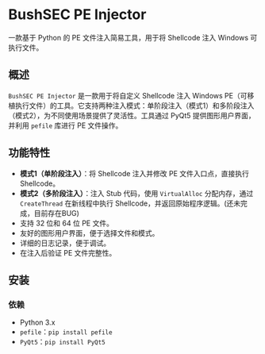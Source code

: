 # BushSEC PE Injector
一款基于 Python 的 PE 文件注入简易工具，用于将 Shellcode 注入 Windows 可执行文件。

## 概述

`BushSEC PE Injector` 是一款用于将自定义 Shellcode 注入 Windows PE（可移植执行文件）的工具。它支持两种注入模式：单阶段注入（模式1）和多阶段注入（模式2），为不同使用场景提供了灵活性。工具通过 PyQt5 提供图形用户界面，并利用 `pefile` 库进行 PE 文件操作。

## 功能特性

- **模式1（单阶段注入）**：将 Shellcode 注入并修改 PE 文件入口点，直接执行 Shellcode。
- **模式2（多阶段注入）**：注入 Stub 代码，使用 `VirtualAlloc` 分配内存，通过 `CreateThread` 在新线程中执行 Shellcode，并返回原始程序逻辑。(还未完成，目前存在BUG)
- 支持 32 位和 64 位 PE 文件。
- 友好的图形用户界面，便于选择文件和模式。
- 详细的日志记录，便于调试。
- 在注入后验证 PE 文件完整性。

## 安装

### 依赖
- Python 3.x
- `pefile`：`pip install pefile`
- `PyQt5`：`pip install PyQt5`

